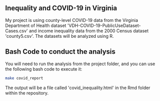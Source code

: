 ## Inequality and COVID-19 in Virginia

My project is using county-level COVID-19 data from the Virginia Department of Health dataset 'VDH-COVID-19-PublicUseDataset-Cases.csv' and income inequality data from the 2000 Census dataset 'county5.csv'. The datasets will be analyzed using R.


## Bash Code to conduct the analysis

You will need to run the analysis from the project folder, and you can use the following bash code to execute it:

```bash
make covid_report
```
The output will be a file called 'covid_inequality.html' in the Rmd folder within the repository.
